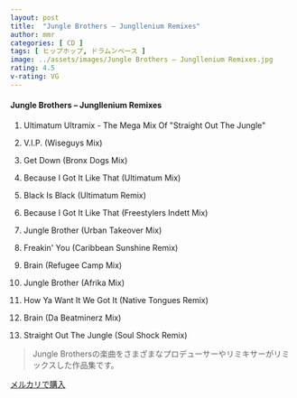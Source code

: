 ```yaml
---
layout: post
title:  "Jungle Brothers – Jungllenium Remixes"
author: mmr
categories: [ CD ]
tags: [ ヒップホップ, ドラムンベース ]
image: ../assets/images/Jungle Brothers – Jungllenium Remixes.jpg
rating: 4.5
v-rating: VG
---
```


#### Jungle Brothers – Jungllenium Remixes

1. Ultimatum Ultramix - The Mega Mix Of "Straight Out The Jungle"

2. V.I.P. (Wiseguys Mix)

3. Get Down (Bronx Dogs Mix)

4. Because I Got It Like That (Ultimatum Mix)

5. Black Is Black (Ultimatum Remix)

6. Because I Got It Like That (Freestylers Indett Mix)

7. Jungle Brother (Urban Takeover Mix)

8. Freakin' You (Caribbean Sunshine Remix)

9. Brain (Refugee Camp Mix)

10. Jungle Brother (Afrika Mix)

11. How Ya Want It We Got It (Native Tongues Remix)

12. Brain (Da Beatminerz Mix)

13. Straight Out The Jungle (Soul Shock Remix)

> Jungle Brothersの楽曲をさまざまなプロデューサーやリミキサーがリミックスした作品集です。


[メルカリで購入](https://jp.mercari.com/item/m23288815689)
